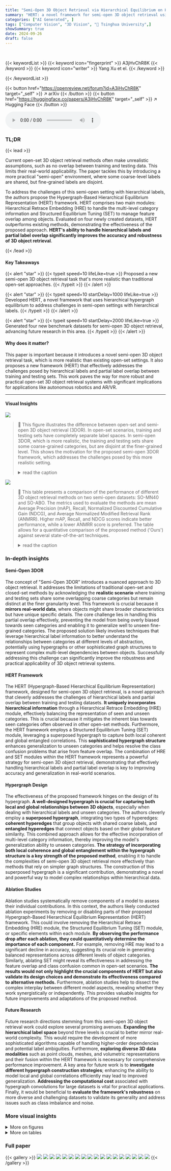 ```yaml
---
title: "Semi-Open 3D Object Retrieval via Hierarchical Equilibrium on Hypergraph"
summary: "HERT: a novel framework for semi-open 3D object retrieval using hierarchical hypergraph equilibrium, achieving state-of-the-art performance on four new benchmark datasets."
categories: ["AI Generated", ]
tags: ["Computer Vision", "3D Vision", "🏢 Tsinghua University",]
showSummary: true
date: 2024-09-26
draft: false
---
```


<br>

{{< keywordList >}}
{{< keyword icon="fingerprint" >}} A3jHvChR8K {{< /keyword >}}
{{< keyword icon="writer" >}} Yang Xu et el. {{< /keyword >}}
 
{{< /keywordList >}}

{{< button href="https://openreview.net/forum?id=A3jHvChR8K" target="_self" >}}
↗ arXiv
{{< /button >}}
{{< button href="https://huggingface.co/papers/A3jHvChR8K" target="_self" >}}
↗ Hugging Face
{{< /button >}}



<audio controls>
    <source src="https://ai-paper-reviewer.com/A3jHvChR8K/podcast.wav" type="audio/wav">
    Your browser does not support the audio element.
</audio>


### TL;DR


{{< lead >}}

Current open-set 3D object retrieval methods often make unrealistic assumptions, such as no overlap between training and testing data.  This limits their real-world applicability.  The paper tackles this by introducing a more practical "semi-open" environment, where some coarse-level labels are shared, but fine-grained labels are disjoint.

To address the challenges of this semi-open setting with hierarchical labels, the authors propose the Hypergraph-Based Hierarchical Equilibrium Representation (HERT) framework. HERT comprises two main modules: Hierarchical Retrace Embedding (HRE) to handle the multi-level category information and Structured Equilibrium Tuning (SET) to manage feature overlap among objects.  Evaluated on four newly created datasets, HERT outperforms existing methods, demonstrating the effectiveness of the proposed approach. **HERT's ability to handle hierarchical labels and partial label overlap significantly improves the accuracy and robustness of 3D object retrieval**.

{{< /lead >}}


#### Key Takeaways

{{< alert "star" >}}
{{< typeit speed=10 lifeLike=true >}} Proposed a new semi-open 3D object retrieval task that's more realistic than traditional open-set approaches. {{< /typeit >}}
{{< /alert >}}

{{< alert "star" >}}
{{< typeit speed=10 startDelay=1000 lifeLike=true >}} Developed HERT, a novel framework that uses hierarchical hypergraph equilibrium to address challenges in semi-open settings with hierarchical labels. {{< /typeit >}}
{{< /alert >}}

{{< alert "star" >}}
{{< typeit speed=10 startDelay=2000 lifeLike=true >}} Generated four new benchmark datasets for semi-open 3D object retrieval, advancing future research in this area. {{< /typeit >}}
{{< /alert >}}

#### Why does it matter?
This paper is important because it introduces a novel semi-open 3D object retrieval task, which is more realistic than existing open-set settings.  It also proposes a new framework (HERT) that effectively addresses the challenges posed by hierarchical labels and partial label overlap between training and testing sets. This work paves the way for more robust and practical open-set 3D object retrieval systems with significant implications for applications like autonomous robotics and AR/VR.

------
#### Visual Insights



![](https://ai-paper-reviewer.com/A3jHvChR8K/figures_1_1.jpg)

> 🔼 This figure illustrates the difference between open-set and semi-open 3D object retrieval (3DOR).  In open-set scenarios, training and testing sets have completely separate label spaces. In semi-open 3DOR, which is more realistic, the training and testing sets share some coarse-grained categories, but are disjoint at the finer-grained level.  This shows the motivation for the proposed semi-open 3DOR framework, which addresses the challenges posed by this more realistic setting.
> <details>
> <summary>read the caption</summary>
> Figure 1: Illustration of motivation from open-set to semi-open 3DOR. Objects may be more accurately described by hierarchical labels than single-level labels in real-world scenarios. In this semi-open setting, the training and testing set share a partial label space for coarse categories but are completely disjoint from fine categories.
> </details>





![](https://ai-paper-reviewer.com/A3jHvChR8K/tables_7_1.jpg)

> 🔼 This table presents a comparison of the performance of different 3D object retrieval methods on two semi-open datasets: SO-MN40 and SO-ABO.  The metrics used to evaluate the methods are mean Average Precision (mAP), Recall, Normalized Discounted Cumulative Gain (NDCG), and Average Normalized Modified Retrieval Rank (ANMRR).  Higher mAP, Recall, and NDCG scores indicate better performance, while a lower ANMRR score is preferred. The table allows for a quantitative comparison of the proposed method ('Ours') against several state-of-the-art techniques.
> <details>
> <summary>read the caption</summary>
> Table 2: Comparisons of retrieval performance on SO-MN40 and SO-ABO dataset.
> </details>





### In-depth insights


#### Semi-Open 3DOR
The concept of "Semi-Open 3DOR" introduces a nuanced approach to 3D object retrieval.  It addresses the limitations of traditional open-set and closed-set methods by acknowledging the **realistic scenario** where training and testing sets share some overlapping coarse categories but remain distinct at the finer granularity level.  This framework is crucial because it **mirrors real-world data**, where objects might share broader characteristics but have unique specific details. The core challenge lies in handling this partial overlap effectively, preventing the model from being overly biased towards seen categories and enabling it to generalize well to unseen fine-grained categories. The proposed solution likely involves techniques that leverage hierarchical label information to better understand the relationships between categories at different levels of abstraction, potentially using hypergraphs or other sophisticated graph structures to represent complex multi-level dependencies between objects.  Successfully addressing this challenge can significantly improve the robustness and practical applicability of 3D object retrieval systems.

#### HERT Framework
The HERT (Hypergraph-Based Hierarchical Equilibrium Representation) framework, designed for semi-open 3D object retrieval, is a novel approach that cleverly addresses the challenges of hierarchical labels and partial overlap between training and testing datasets.  **It uniquely incorporates hierarchical information** through a Hierarchical Retrace Embedding (HRE) module, effectively balancing the representation of seen and unseen categories. This is crucial because it mitigates the inherent bias towards seen categories often observed in other open-set methods.  Furthermore, the HERT framework employs a Structured Equilibrium Tuning (SET) module, leveraging a superposed hypergraph to capture both local coherent and global entangled correlations. This **sophisticated hypergraph structure** enhances generalization to unseen categories and helps resolve the class confusion problems that arise from feature overlap. The combination of HRE and SET modules within the HERT framework represents a powerful strategy for semi-open 3D object retrieval, demonstrating that effectively handling hierarchical labels and partial label overlap is key to improving accuracy and generalization in real-world scenarios.

#### Hypergraph Design
The effectiveness of the proposed framework hinges on the design of its hypergraph.  **A well-designed hypergraph is crucial for capturing both local and global relationships between 3D objects**, especially when dealing with hierarchical labels and unseen categories.  The authors cleverly employ a **superposed hypergraph**, integrating two types of hyperedges: **coherent hyperedges** that group objects with shared coarse labels, and **entangled hyperedges** that connect objects based on their global feature similarity. This combined approach allows for the effective incorporation of multi-level category information, thereby improving the model's generalization ability to unseen categories.  **The strategy of incorporating both local coherence and global entanglement within the hypergraph structure is a key strength of the proposed method**, enabling it to handle the complexities of semi-open 3D object retrieval more effectively than methods that rely on simpler graph structures. The construction of this superposed hypergraph is a significant contribution, demonstrating a novel and powerful way to model complex relationships within hierarchical data.

#### Ablation Studies
Ablation studies systematically remove components of a model to assess their individual contributions.  In this context, the authors likely conducted ablation experiments by removing or disabling parts of their proposed Hypergraph-Based Hierarchical Equilibrium Representation (HERT) framework. This could involve removing the Hierarchical Retrace Embedding (HRE) module, the Structured Equilibrium Tuning (SET) module, or specific elements within each module.  **By observing the performance drop after each ablation, they could quantitatively determine the importance of each component.** For example, removing HRE may lead to a significant decline in accuracy, suggesting its crucial role in generating balanced representations across different levels of object categories.  Similarly, ablating SET might reveal its effectiveness in addressing the feature overlap and class confusion common in open-set scenarios. **The results would not only highlight the crucial components of HERT but also validate its design choices and demonstrate its effectiveness compared to alternative methods.**  Furthermore, ablation studies help to dissect the complex interplay between different model aspects, revealing whether they work synergistically or independently. This provides valuable insights for future improvements and adaptations of the proposed method.

#### Future Research
Future research directions stemming from this semi-open 3D object retrieval work could explore several promising avenues.  **Expanding the hierarchical label space** beyond three levels is crucial to better mirror real-world complexity.  This would require the development of more sophisticated algorithms capable of handling higher-order dependencies and potential label ambiguities.  Furthermore, **exploring diverse 3D data modalities** such as point clouds, meshes, and volumetric representations and their fusion within the HERT framework is necessary for comprehensive performance improvement.  A key area for future work is to **investigate different hypergraph construction strategies**; enhancing the ability to model local and global correlations efficiently may lead to improved generalization.  **Addressing the computational cost** associated with hypergraph convolutions for large datasets is vital for practical applications. Finally, it would be beneficial to **evaluate the framework's robustness** on more diverse and challenging datasets to validate its generality and address issues such as class imbalance and noise.


### More visual insights

<details>
<summary>More on figures
</summary>


![](https://ai-paper-reviewer.com/A3jHvChR8K/figures_1_2.jpg)

> 🔼 This figure illustrates the difference between open-set and semi-open 3D object retrieval (3DOR).  In open-set 3DOR, training and testing sets have completely different labels.  Semi-open 3DOR introduces a more realistic scenario where training and testing sets share some coarse-grained labels but are disjoint at the fine-grained level. This reflects real-world situations where objects are often described by hierarchical labels (e.g., coarse category: 'furniture', fine category: 'chair'). The figure highlights the contradictory optimization problem in hierarchical open-set learning, where the model needs to both pull together objects with the same coarse label (even if they belong to different fine categories) and push apart objects from unseen categories.
> <details>
> <summary>read the caption</summary>
> Figure 1: Illustration of motivation from open-set to semi-open 3DOR. Objects may be more accurately described by hierarchical labels than single-level labels in real-world scenarios. In this semi-open setting, the training and testing set share a partial label space for coarse categories but are completely disjoint from fine categories.
> </details>



![](https://ai-paper-reviewer.com/A3jHvChR8K/figures_3_1.jpg)

> 🔼 This figure illustrates the architecture of the Hypergraph-Based Hierarchical Equilibrium Representation (HERT) framework. The framework consists of two main modules: the Hierarchical Retrace Embedding (HRE) module and the Structured Equilibrium Tuning (SET) module. The HRE module takes multi-modal basic features of 3D objects as input and generates multi-level retrace embeddings by using two hierarchical autoencoders. The SET module then uses these embeddings to construct a superposed hypergraph, which captures both local coherent and global entangled correlations among objects. Finally, hypergraph convolution and a memory bank are used to generate unbiased features for unseen categories.
> <details>
> <summary>read the caption</summary>
> Figure 2: An overview of the proposed Hypergraph-Based Hierarchical Equilibrium Representation framework (HERT) framework for semi-open 3D object retrieval. Our framework is composed of the Hierarchical Retrace Embedding (HRE) and the Structured Equilibrium Tuning (SET) modules, which are designed for multi-level semantic embedding and hierarchical structure-aware tuning.
> </details>



![](https://ai-paper-reviewer.com/A3jHvChR8K/figures_6_1.jpg)

> 🔼 This figure presents a schematic overview of the Hypergraph-Based Hierarchical Equilibrium Representation (HERT) framework proposed in the paper for semi-open 3D object retrieval.  The framework consists of two main modules: Hierarchical Retrace Embedding (HRE) and Structured Equilibrium Tuning (SET). The HRE module focuses on generating multi-level embeddings that capture hierarchical semantic information from 3D object representations (extracted from multi-modal features via autoencoders). The SET module utilizes these embeddings to construct a superposed hypergraph (combining local coherent and global entangled correlations) for structure-aware tuning, enabling generalization to unseen categories. The figure visually demonstrates the data flow and interactions between different components of the HERT framework.
> <details>
> <summary>read the caption</summary>
> Figure 2: An overview of the proposed Hypergraph-Based Hierarchical Equilibrium Representation framework (HERT) framework for semi-open 3D object retrieval. Our framework is composed of the Hierarchical Retrace Embedding (HRE) and the Structured Equilibrium Tuning (SET) modules, which are designed for multi-level semantic embedding and hierarchical structure-aware tuning.
> </details>



![](https://ai-paper-reviewer.com/A3jHvChR8K/figures_8_1.jpg)

> 🔼 This figure illustrates the overall architecture of the Hypergraph-Based Hierarchical Equilibrium Representation (HERT) framework.  The HERT framework is designed for semi-open 3D object retrieval and consists of two main modules: the Hierarchical Retrace Embedding (HRE) module and the Structured Equilibrium Tuning (SET) module. The HRE module generates multi-level embeddings by leveraging hierarchical information from different levels of object categories. This helps to address class imbalance issues often encountered in open-set retrieval. The SET module then uses a hypergraph structure to capture local and global correlations among objects and improves generalization to unseen categories. The hypergraph structure enhances the model's ability to capture complex relationships between objects, leading to more accurate and robust retrieval results.
> <details>
> <summary>read the caption</summary>
> Figure 2: An overview of the proposed Hypergraph-Based Hierarchical Equilibrium Representation framework (HERT) framework for semi-open 3D object retrieval. Our framework is composed of the Hierarchical Retrace Embedding (HRE) and the Structured Equilibrium Tuning (SET) modules, which are designed for multi-level semantic embedding and hierarchical structure-aware tuning.
> </details>



![](https://ai-paper-reviewer.com/A3jHvChR8K/figures_11_1.jpg)

> 🔼 This figure shows examples of 3D objects from the SO-MN40 dataset, categorized by coarse and fine labels.  The objects are visualized using three different modalities: multi-view images, voxel grids, and point clouds. This helps illustrate the hierarchical nature of object labels (coarse and fine) and the multi-modal approach used to represent 3D objects in the study. Each column represents a coarse category (Rectangular-cubic prism, Solids of revolution, Miscellaneous), while each row represents a modality. Each object within a category has a corresponding fine label, clearly shown below the images.
> <details>
> <summary>read the caption</summary>
> Figure 5: Visualizations of the hierarchical labels and multi-modal representations of 3D objects in the SO-MN40 datasets.
> </details>



![](https://ai-paper-reviewer.com/A3jHvChR8K/figures_15_1.jpg)

> 🔼 This figure visualizes the embeddings generated by the proposed HERT framework for unseen categories in the OS-MN40 dataset using t-SNE.  Panel (a) shows the 'retrace embeddings', which capture hierarchical information, while panel (b) displays the 'final embeddings' after the Structured Equilibrium Tuning (SET) module. The visualization helps demonstrate how HERT effectively separates and clusters objects from different unseen categories, improving the generalization capability of the model to new, unseen data.
> <details>
> <summary>read the caption</summary>
> Figure 6: The t-SNE visualization of the embeddings from unseen categories in the OS-MN40 dataset. auto-encoder for coarse embedding after the MM3DOE module, and we construct only the knn-based hyperedges in the SAIKL module.
> </details>



</details>




<details>
<summary>More on tables
</summary>


![](https://ai-paper-reviewer.com/A3jHvChR8K/tables_7_2.jpg)
> 🔼 This table presents the results of ablation studies conducted on two datasets, SO-ESB and SO-NTU, to evaluate the effectiveness of different components of the proposed HERT framework.  The table shows the performance (mAP, Recall, NDCG, ANMRR) of various model variations, each removing or changing a specific part of the framework.  This allows for assessing the individual contribution of each component (HRE module with and without certain elements, different implementations of the SET module, etc.) to the overall performance.
> <details>
> <summary>read the caption</summary>
> Table 3: Ablation studies on SO-ESB and SO-NTU dataset.
> </details>

![](https://ai-paper-reviewer.com/A3jHvChR8K/tables_12_1.jpg)
> 🔼 This table presents a summary of the four semi-open 3D object retrieval (3DOR) datasets used in the paper.  For each dataset (SO-ESB, SO-NTU, SO-MN40, SO-ABO), it shows the number of coarse and fine categories, the split between seen and unseen categories in the training set, and the total number of training and retrieval samples (including query and target sets).
> <details>
> <summary>read the caption</summary>
> Table 5: The statistics of the semi-open 3DOR datasets.
> </details>

![](https://ai-paper-reviewer.com/A3jHvChR8K/tables_13_1.jpg)
> 🔼 This table lists the hyperparameters used for training the HRE and SET modules within the HERT framework.  It specifies the optimizer, learning rate, momentum, weight decay, learning rate scheduler, maximum learning rate, minimum learning rate, and the maximum number of epochs for each module.
> <details>
> <summary>read the caption</summary>
> Table 6: The hyper-parameters of the HERT framework.
> </details>

</details>




### Full paper

{{< gallery >}}
<img src="https://ai-paper-reviewer.com/A3jHvChR8K/1.png" class="grid-w50 md:grid-w33 xl:grid-w25" />
<img src="https://ai-paper-reviewer.com/A3jHvChR8K/2.png" class="grid-w50 md:grid-w33 xl:grid-w25" />
<img src="https://ai-paper-reviewer.com/A3jHvChR8K/3.png" class="grid-w50 md:grid-w33 xl:grid-w25" />
<img src="https://ai-paper-reviewer.com/A3jHvChR8K/4.png" class="grid-w50 md:grid-w33 xl:grid-w25" />
<img src="https://ai-paper-reviewer.com/A3jHvChR8K/5.png" class="grid-w50 md:grid-w33 xl:grid-w25" />
<img src="https://ai-paper-reviewer.com/A3jHvChR8K/6.png" class="grid-w50 md:grid-w33 xl:grid-w25" />
<img src="https://ai-paper-reviewer.com/A3jHvChR8K/7.png" class="grid-w50 md:grid-w33 xl:grid-w25" />
<img src="https://ai-paper-reviewer.com/A3jHvChR8K/8.png" class="grid-w50 md:grid-w33 xl:grid-w25" />
<img src="https://ai-paper-reviewer.com/A3jHvChR8K/9.png" class="grid-w50 md:grid-w33 xl:grid-w25" />
<img src="https://ai-paper-reviewer.com/A3jHvChR8K/10.png" class="grid-w50 md:grid-w33 xl:grid-w25" />
<img src="https://ai-paper-reviewer.com/A3jHvChR8K/11.png" class="grid-w50 md:grid-w33 xl:grid-w25" />
<img src="https://ai-paper-reviewer.com/A3jHvChR8K/12.png" class="grid-w50 md:grid-w33 xl:grid-w25" />
<img src="https://ai-paper-reviewer.com/A3jHvChR8K/13.png" class="grid-w50 md:grid-w33 xl:grid-w25" />
<img src="https://ai-paper-reviewer.com/A3jHvChR8K/14.png" class="grid-w50 md:grid-w33 xl:grid-w25" />
<img src="https://ai-paper-reviewer.com/A3jHvChR8K/15.png" class="grid-w50 md:grid-w33 xl:grid-w25" />
<img src="https://ai-paper-reviewer.com/A3jHvChR8K/16.png" class="grid-w50 md:grid-w33 xl:grid-w25" />
<img src="https://ai-paper-reviewer.com/A3jHvChR8K/17.png" class="grid-w50 md:grid-w33 xl:grid-w25" />
<img src="https://ai-paper-reviewer.com/A3jHvChR8K/18.png" class="grid-w50 md:grid-w33 xl:grid-w25" />
{{< /gallery >}}